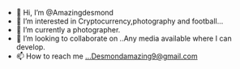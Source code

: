 - 👋 Hi, I’m @Amazingdesmond
- 👀 I’m interested in Cryptocurrency,photography and football...
- 🌱 I’m currently a photographer.
- 💞️ I’m looking to collaborate on ..Any media available where I can develop.
- 📫 How to reach me ...Desmondamazing9@gmail.com

<!---
Amazingdesmond/Amazingdesmond is a ✨ special ✨ repository because its `README.md` (this file) appears on your GitHub profile.
You can click the Preview link to take a look at your changes.
--->
